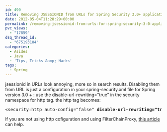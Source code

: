 ```yaml
---
id: 490
title: Removing JSESSIONID from URLs for Spring Security 3.0+ applications
date: 2012-05-04T11:28:29+00:00
permalink: /removing-jsessionid-from-urls-for-spring-security-3-0-applications-2012-05.html
pvc_views:
  - "17859"
dsq_thread_id:
  - "675193184"
categories:
  - Asides
  - Java
  - 'Tips, Tricks &amp; Hacks'
tags:
  - Spring
---
```

jsessionid in URLs look annoying, more so in search results. Disabling them from URL is just a configuration in your spring-security.xml file for Spring version 3.0 + : use the disable-url-rewriting=&#8221;true&#8221; in the security namespace for http tag. the http tag becomes:

<pre class="brush: xml; gutter: false; first-line: 1; highlight: [1]">&lt;security:http auto-config="false" <strong>disable-url-rewriting="true"</strong>&gt;</pre>

If you are not using http cofiguration and using FilterChainProxy, [this article](http://randomcoder.org/articles/jsessionid-considered-harmful "removing jsessionid for Spring application") can help.
